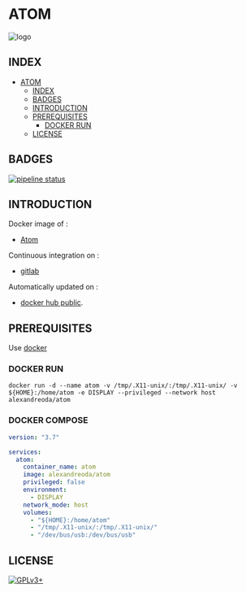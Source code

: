 # ATOM

![logo](https://assets.gitlab-static.net/uploads/-/system/project/avatar/12904435/220px-Atom_editor_logo.svg.png)

## INDEX

- [ATOM](#atom)
  - [INDEX](#index)
  - [BADGES](#badges)
  - [INTRODUCTION](#introduction)
  - [PREREQUISITES](#prerequisites)
    - [DOCKER RUN](#docker-run)
  - [LICENSE](#license)

## BADGES

[![pipeline status](https://gitlab.com/oda-alexandre/atom/badges/master/pipeline.svg)](https://gitlab.com/oda-alexandre/atom/commits/master)

## INTRODUCTION

Docker image of :

- [Atom](https://atom.io/)

Continuous integration on :

- [gitlab](https://gitlab.com/oda-alexandre/atom/pipelines)

Automatically updated on :

- [docker hub public](https://hub.docker.com/r/alexandreoda/atom/).

## PREREQUISITES

Use [docker](https://www.docker.com)

### DOCKER RUN

```docker run -d --name atom -v /tmp/.X11-unix/:/tmp/.X11-unix/ -v ${HOME}:/home/atom -e DISPLAY --privileged --network host alexandreoda/atom```

### DOCKER COMPOSE

```yml
version: "3.7"

services:
  atom:
    container_name: atom
    image: alexandreoda/atom
    privileged: false
    environment:
      - DISPLAY
    network_mode: host
    volumes:
      - "${HOME}:/home/atom"
      - "/tmp/.X11-unix/:/tmp/.X11-unix/"
      - "/dev/bus/usb:/dev/bus/usb"
```

## LICENSE

[![GPLv3+](http://gplv3.fsf.org/gplv3-127x51.png)](https://gitlab.com/oda-alexandre/atom/blob/master/LICENSE)
